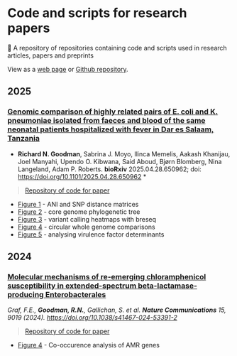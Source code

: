 # Code and scripts for research papers  

 📃 A repository of repositories containing code and scripts used in research articles, papers and preprints

View as a [web page](https://rngoodman.github.io/research-paper-code/) or [Github repository](https://github.com/rngoodman/research-paper-code).

## 2025

### [Genomic comparison of highly related pairs of E. coli and K. pneumoniae isolated from faeces and blood of the same neonatal patients hospitalized with fever in Dar es Salaam, Tanzania](https://doi.org/10.1101/2025.04.28.650962)
* **Richard N. Goodman**, Sabrina J. Moyo, Ilinca Memelis, Aakash Khanijau, Joel Manyahi, Upendo O. Kibwana, Said Aboud, Bjørn Blomberg, Nina Langeland, Adam P. Roberts. **bioRxiv** 2025.04.28.650962; doi: https://doi.org/10.1101/2025.04.28.650962 *

> [Repository of code for paper](https://github.com/rngoodman/blood-faecal-genomic-comparison)
* [Figure 1](https://rngoodman.github.io/blood-faecal-genomic-comparison/vignettes/1_ANI_and_SNP_distance_matrices.html) - ANI and SNP distance matrices
* [Figure 2](https://rngoodman.github.io/blood-faecal-genomic-comparison/vignettes/2-core_genome_phylogenetic_tree.html) - core genome phylogenetic tree
* [Figure 3](https://rngoodman.github.io/blood-faecal-genomic-comparison/vignettes/3_variant_calling_heatmaps_with_breseq.html) - variant calling heatmaps with breseq
* [Figure 4](https://rngoodman.github.io/blood-faecal-genomic-comparison/vignettes/4_circular_whole_genome_comparisons.html) - circular whole genome comparisons
* [Figure 5](https://rngoodman.github.io/blood-faecal-genomic-comparison/vignettes/5_analysing_virulence_factor_determinants.html) - analysing virulence factor determinants

## 2024

### [Molecular mechanisms of re-emerging chloramphenicol susceptibility in extended-spectrum beta-lactamase-producing Enterobacterales](https://doi.org/10.1038/s41467-024-53391-2)
*Graf, F.E., **Goodman, R.N.**, Gallichan, S. et al. **Nature Communications** 15, 9019 (2024). https://doi.org/10.1038/s41467-024-53391-2*

> [Repository of code for paper](https://github.com/FEGraf/CHL-Malawi)
* [Figure 4](https://github.com/FEGraf/CHL-Malawi/tree/main/Fig4_and_SFig7_Co_occurence_analysis) - Co-occurence analysis of AMR genes
